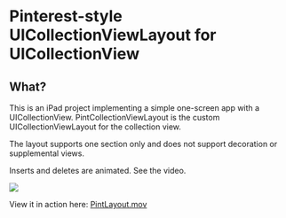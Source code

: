 # Pinterest-style UICollectionViewLayout for UICollectionView

## What?

This is an iPad project implementing a simple one-screen app with a UICollectionView. PintCollectionViewLayout is the custom UICollectionViewLayout for the collection view.

The layout supports one section only and does not support decoration or supplemental views.

Inserts and deletes are animated.  See the video.

<img src="http://fallcreek.com/PintLayout.png"/>

View it in action here: [PintLayout.mov](http://fallcreek.com/PintLayout.mov)

